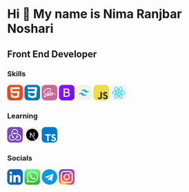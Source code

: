 Hi  👋 My name is Nima Ranjbar Noshari
======
Front End Developer
------

### Skills
<p>
<img src="https://raw.githubusercontent.com/nimaranjbarnoshari/nimaranjbarnoshari/53b494aeb89ea3d754a9a7d01cfe5404dca1798b/HTML.svg" width="36" height="36" alt="HTML"/>
<img src="https://raw.githubusercontent.com/nimaranjbarnoshari/nimaranjbarnoshari/cb066466926a0e68d42d92fa3b1c17faadf662a3/CSS.svg" width="36" height="36" alt="CSS"/>
<img src="https://raw.githubusercontent.com/nimaranjbarnoshari/nimaranjbarnoshari/cb066466926a0e68d42d92fa3b1c17faadf662a3/Sass.svg" width="36" height="36" alt="Sass"/>
<img src="https://raw.githubusercontent.com/nimaranjbarnoshari/nimaranjbarnoshari/cb066466926a0e68d42d92fa3b1c17faadf662a3/Bootstrap.svg" width="36" height="36" alt="Bootstrap"/>
<img src="https://raw.githubusercontent.com/nimaranjbarnoshari/nimaranjbarnoshari/cb066466926a0e68d42d92fa3b1c17faadf662a3/TailwindCSS-Light.svg" width="36" height="36" alt="Tailwind"/>
<img src="https://raw.githubusercontent.com/nimaranjbarnoshari/nimaranjbarnoshari/cb066466926a0e68d42d92fa3b1c17faadf662a3/JavaScript.svg" width="36" height="36" alt="JavaScript"/>
<img src="https://raw.githubusercontent.com/nimaranjbarnoshari/nimaranjbarnoshari/cb066466926a0e68d42d92fa3b1c17faadf662a3/React-Light.svg" width="36" height="36" alt="ReactJS"/>
</p>

### Learning
<p>
<img src="https://raw.githubusercontent.com/nimaranjbarnoshari/nimaranjbarnoshari/cb066466926a0e68d42d92fa3b1c17faadf662a3/Redux.svg" width="36" height="36" alt="Redsux"/>
<img src="https://raw.githubusercontent.com/nimaranjbarnoshari/nimaranjbarnoshari/cb066466926a0e68d42d92fa3b1c17faadf662a3/NextJS-Light.svg" width="36" height="36" alt="NextJ"/>
<img src="https://raw.githubusercontent.com/nimaranjbarnoshari/nimaranjbarnoshari/cb066466926a0e68d42d92fa3b1c17faadf662a3/TypeScript.svg" width="36" height="36" alt="TypeScript"/>
</p>

### Socials
<p>
  <a href="https://www.linkedin.com/in/nima-ranjbar-noshari-724b692b4" target="_blank"><img src="https://raw.githubusercontent.com/nimaranjbarnoshari/nimaranjbarnoshari/5a7ad83a5bc58c6a6232aebb595923521efbf9c4/LinkedIn.svg" width="36" height="36" alt="LinkedIn"/></a>
  <a href="https://wa.me/989214844154" target="_blank"><img src="https://raw.githubusercontent.com/nimaranjbarnoshari/nimaranjbarnoshari/5a7ad83a5bc58c6a6232aebb595923521efbf9c4/whatsapp%20(1).svg" width="36" height="36" alt="Whatsapp"/></a>
  <a href="https://t.me/Nima_R1984" target="_blank"><img src="https://raw.githubusercontent.com/nimaranjbarnoshari/nimaranjbarnoshari/5a7ad83a5bc58c6a6232aebb595923521efbf9c4/telegram.svg" width="36" height="36" alt="Telegram"/></a>
  <a href="" target="_blank"><img src="https://raw.githubusercontent.com/nimaranjbarnoshari/nimaranjbarnoshari/5a7ad83a5bc58c6a6232aebb595923521efbf9c4/Instagram.svg" width="36" height="36" alt="LinkedIn"/></a>
</p>






<!--
**nimaranjbarnoshari/nimaranjbarnoshari** is a ✨ _special_ ✨ repository because its `README.md` (this file) appears on your GitHub profile.

Here are some ideas to get you started:

- 🔭 I’m currently working on ...
- 🌱 I’m currently learning ...
- 👯 I’m looking to collaborate on ...
- 🤔 I’m looking for help with ...
- 💬 Ask me about ...
- 📫 How to reach me: ...
- 😄 Pronouns: ...
- ⚡ Fun fact: ...
-->
